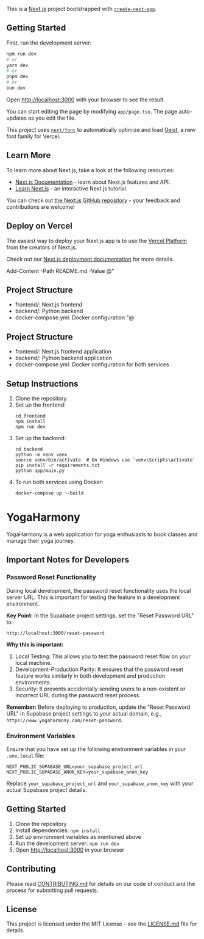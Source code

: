 This is a [Next.js](https://nextjs.org) project bootstrapped with [`create-next-app`](https://nextjs.org/docs/app/api-reference/cli/create-next-app).

## Getting Started

First, run the development server:

```bash
npm run dev
# or
yarn dev
# or
pnpm dev
# or
bun dev
```

Open [http://localhost:3000](http://localhost:3000) with your browser to see the result.

You can start editing the page by modifying `app/page.tsx`. The page auto-updates as you edit the file.

This project uses [`next/font`](https://nextjs.org/docs/app/building-your-application/optimizing/fonts) to automatically optimize and load [Geist](https://vercel.com/font), a new font family for Vercel.

## Learn More

To learn more about Next.js, take a look at the following resources:

- [Next.js Documentation](https://nextjs.org/docs) - learn about Next.js features and API.
- [Learn Next.js](https://nextjs.org/learn) - an interactive Next.js tutorial.

You can check out [the Next.js GitHub repository](https://github.com/vercel/next.js) - your feedback and contributions are welcome!

## Deploy on Vercel

The easiest way to deploy your Next.js app is to use the [Vercel Platform](https://vercel.com/new?utm_medium=default-template&filter=next.js&utm_source=create-next-app&utm_campaign=create-next-app-readme) from the creators of Next.js.

Check out our [Next.js deployment documentation](https://nextjs.org/docs/app/building-your-application/deploying) for more details.



   Add-Content -Path README.md -Value @"
   
   ## Project Structure
   
   - frontend/: Next.js frontend
   - backend/: Python backend
   - docker-compose.yml: Docker configuration
   "@




   ## Project Structure

- frontend/: Next.js frontend application
- backend/: Python backend application
- docker-compose.yml: Docker configuration for both services

## Setup Instructions

1. Clone the repository
2. Set up the frontend:
   ```
   cd frontend
   npm install
   npm run dev
   ```
3. Set up the backend:
   ```
   cd backend
   python -m venv venv
   source venv/bin/activate  # On Windows use `venv\Scripts\activate`
   pip install -r requirements.txt
   python app/main.py
   ```
4. To run both services using Docker:
   ```
   docker-compose up --build
   ```

# YogaHarmony

YogaHarmony is a web application for yoga enthusiasts to book classes and manage their yoga journey.

## Important Notes for Developers

### Password Reset Functionality

During local development, the password reset functionality uses the local server URL. This is important for testing the feature in a development environment.

**Key Point:** In the Supabase project settings, set the "Reset Password URL" to:
```
http://localhost:3000/reset-password
```

**Why this is important:**
1. Local Testing: This allows you to test the password reset flow on your local machine.
2. Development-Production Parity: It ensures that the password reset feature works similarly in both development and production environments.
3. Security: It prevents accidentally sending users to a non-existent or incorrect URL during the password reset process.

**Remember:** Before deploying to production, update the "Reset Password URL" in Supabase project settings to your actual domain, e.g., `https://www.yogaharmony.com/reset-password`.

### Environment Variables

Ensure that you have set up the following environment variables in your `.env.local` file:

```
NEXT_PUBLIC_SUPABASE_URL=your_supabase_project_url
NEXT_PUBLIC_SUPABASE_ANON_KEY=your_supabase_anon_key
```

Replace `your_supabase_project_url` and `your_supabase_anon_key` with your actual Supabase project details.

## Getting Started

1. Clone the repository
2. Install dependencies: `npm install`
3. Set up environment variables as mentioned above
4. Run the development server: `npm run dev`
5. Open [http://localhost:3000](http://localhost:3000) in your browser

## Contributing

Please read [CONTRIBUTING.md](CONTRIBUTING.md) for details on our code of conduct and the process for submitting pull requests.

## License

This project is licensed under the MIT License - see the [LICENSE.md](LICENSE.md) file for details.
